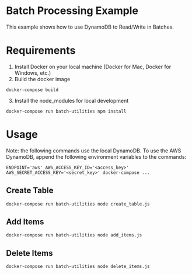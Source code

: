 Batch Processing Example
========================

This example shows how to use DynamoDB to Read/Write in Batches.

Requirements
============
1. Install Docker on your local machine (Docker for Mac, Docker for Windows, etc.)
2. Build the docker image
```
docker-compose build
```
3. Install the node_modules for local development
```
docker-compose run batch-utilities npm install
```


Usage
=====

Note: the following commands use the local DynamoDB. To use the AWS DynamoDB, append the following environment variables to the commands:

```
ENDPOINT='aws' AWS_ACCESS_KEY_ID='<access_key>' AWS_SECRET_ACCESS_KEY='<secret_key>' docker-compose ...
```

Create Table
------------
```
docker-compose run batch-utilities node create_table.js
```

Add Items 
---------
```
docker-compose run batch-utilities node add_items.js
```

Delete Items 
------------
```
docker-compose run batch-utilities node delete_items.js
```


